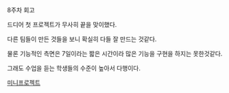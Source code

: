 8주차 회고

드디어 첫 프로젝트가 무사히 끝을 맞이했다.

다른 팀들이 만든 것들을 보니 확실히 다들 잘 만드는 것같다.

물론 기능적인 측면은 7일이라는 짧은 시간이라 많은 기능을 구현을 하지는 못한것같다.

그래도 수업을 듣는 학생들의 수준이 높아서 다행이다.

[미니프로젝트](https://github.com/seungwoo505/MiniProject13)